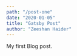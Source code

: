 ```yaml
---
path: "/post-one"
date: "2020-01-05"
title: "Gatsby Post"
author: "Zeeshan Haider"
---
```


My first Blog post.
